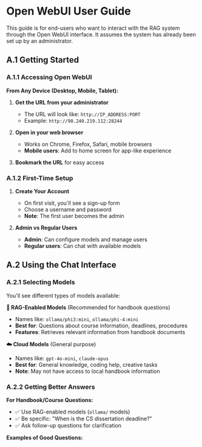 # Open WebUI User Guide

This guide is for end-users who want to interact with the RAG system through the Open WebUI interface. It assumes the system has already been set up by an administrator.

## A.1 Getting Started

### A.1.1 Accessing Open WebUI

**From Any Device (Desktop, Mobile, Tablet):**

1. **Get the URL from your administrator**
   - The URL will look like: `http://IP_ADDRESS:PORT`
   - Example: `http://90.240.219.112:28244`

2. **Open in your web browser**
   - Works on Chrome, Firefox, Safari, mobile browsers
   - **Mobile users**: Add to home screen for app-like experience

3. **Bookmark the URL** for easy access

### A.1.2 First-Time Setup

1. **Create Your Account**
   - On first visit, you'll see a sign-up form
   - Choose a username and password
   - **Note**: The first user becomes the admin

2. **Admin vs Regular Users**
   - **Admin**: Can configure models and manage users
   - **Regular users**: Can chat with available models

## A.2 Using the Chat Interface

### A.2.1 Selecting Models

You'll see different types of models available:

**🤖 RAG-Enabled Models** (Recommended for handbook questions)
- Names like: `ollama/phi3:mini`, `ollama/phi-4:mini`
- **Best for**: Questions about course information, deadlines, procedures
- **Features**: Retrieves relevant information from handbook documents

**☁️ Cloud Models** (General purpose)
- Names like: `gpt-4o-mini`, `claude-opus`
- **Best for**: General knowledge, coding help, creative tasks
- **Note**: May not have access to local handbook information

### A.2.2 Getting Better Answers

**For Handbook/Course Questions:**
- ✅ Use RAG-enabled models (`ollama/` models)
- ✅ Be specific: "When is the CS dissertation deadline?"
- ✅ Ask follow-up questions for clarification

**Examples of Good Questions:**

